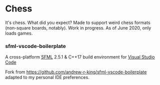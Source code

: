 # Chess
It's chess. What did you expect?
Made to support weird chess formats (non-square boards, notably).
Work in progress. As of June 2020, only loads games.

### sfml-vscode-boilerplate
A cross-platform [SFML](https://www.sfml-dev.org) 2.5.1 & C++17 build environment for [Visual Studio Code](https://code.visualstudio.com/)

Fork from https://github.com/andrew-r-king/sfml-vscode-boilerplate adapted to my personal IDE preferences.